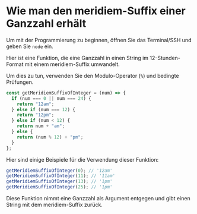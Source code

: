 # Wie man den meridiem-Suffix einer Ganzzahl erhält

Um mit der Programmierung zu beginnen, öffnen Sie das Terminal/SSH und geben Sie `node` ein.

Hier ist eine Funktion, die eine Ganzzahl in einen String im 12-Stunden-Format mit einem meridiem-Suffix umwandelt.

Um dies zu tun, verwenden Sie den Modulo-Operator (`%`) und bedingte Prüfungen.

```js
const getMeridiemSuffixOfInteger = (num) => {
  if (num === 0 || num === 24) {
    return "12am";
  } else if (num === 12) {
    return "12pm";
  } else if (num < 12) {
    return num + "am";
  } else {
    return (num % 12) + "pm";
  }
};
```

Hier sind einige Beispiele für die Verwendung dieser Funktion:

```js
getMeridiemSuffixOfInteger(0); // '12am'
getMeridiemSuffixOfInteger(11); // '11am'
getMeridiemSuffixOfInteger(13); // '1pm'
getMeridiemSuffixOfInteger(25); // '1pm'
```

Diese Funktion nimmt eine Ganzzahl als Argument entgegen und gibt einen String mit dem meridiem-Suffix zurück.
